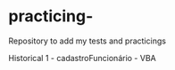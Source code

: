 # practicing-
Repository to add my tests and practicings  

Historical
1 - cadastroFuncionário - VBA
